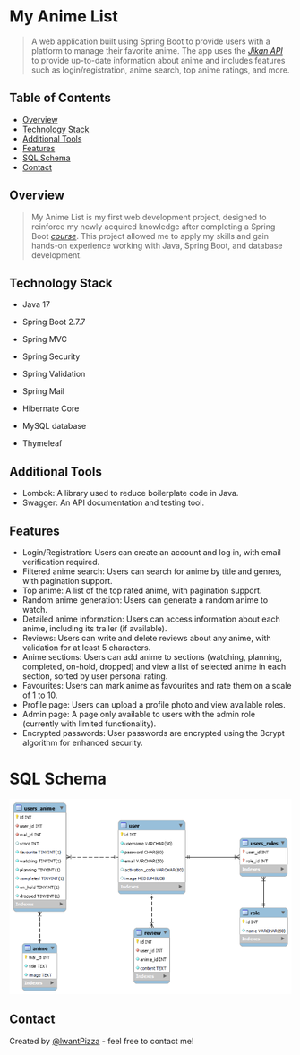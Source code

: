 # My Anime List
> A web application built using Spring Boot to provide users with a platform to manage their favorite anime.
> The app uses the [_Jikan API_](https://docs.api.jikan.moe/) to provide up-to-date information about anime and includes features such as login/registration, anime search, top anime ratings, and more.


## Table of Contents
* [Overview](#overview)
* [Technology Stack](#technology-stack)
* [Additional Tools](#additional-tools)
* [Features](#features)
* [SQL Schema](#sql-schema)
* [Contact](#contact)


## Overview
> My Anime List is my first web development project, designed to reinforce my newly acquired knowledge after completing a Spring Boot [_course_](https://www.udemy.com/certificate/UC-f22b858d-784d-436d-be89-1c1ae1fc5835/).
> This project allowed me to apply my skills and gain hands-on experience working with Java, Spring Boot, and database development.

## Technology Stack
- Java 17

- Spring Boot 2.7.7
- Spring MVC
- Spring Security
- Spring Validation
- Spring Mail

- Hibernate Core
- MySQL database
- Thymeleaf


## Additional Tools
- Lombok: A library used to reduce boilerplate code in Java.
- Swagger: An API documentation and testing tool.


## Features
- Login/Registration: Users can create an account and log in, with email verification required.
- Filtered anime search: Users can search for anime by title and genres, with pagination support.
- Top anime: A list of the top rated anime, with pagination support.
- Random anime generation: Users can generate a random anime to watch.
- Detailed anime information: Users can access information about each anime, including its trailer (if available).
- Reviews: Users can write and delete reviews about any anime, with validation for at least 5 characters.
- Anime sections: Users can add anime to sections (watching, planning, completed, on-hold, dropped) and view a list of selected anime in each section, sorted by user personal rating.
- Favourites: Users can mark anime as favourites and rate them on a scale of 1 to 10.
- Profile page: Users can upload a profile photo and view available roles.
- Admin page: A page only available to users with the admin role (currently with limited functionality).
- Encrypted passwords: User passwords are encrypted using the Bcrypt algorithm for enhanced security.


# SQL Schema
![](https://github.com/lwantPizza/my-anime-list/blob/main/sql-script/schema.png?raw=true)


## Contact
Created by [@lwantPizza](https://t.me/lwantPizza) - feel free to contact me!
